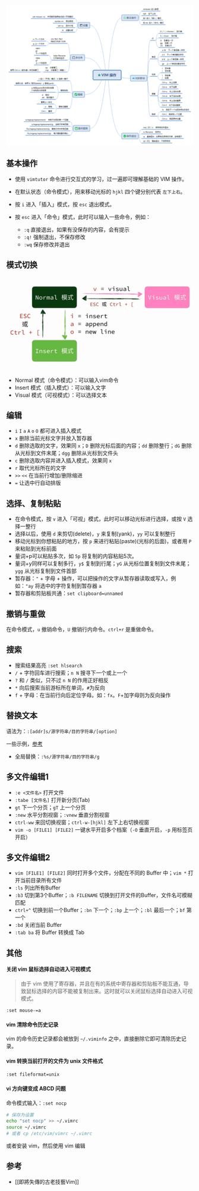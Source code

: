 ![vim常用操作](vim.png)
## 基本操作

- 使用 `vimtutor` 命令进行交互式的学习，过一遍即可理解基础的 VIM 操作。 
- 在默认状态（命令模式），用来移动光标的 `hjkl` 四个键分别代表 `左下上右`。
- 按 `i` 进入「插入」模式，按 `esc` 退出模式。
- 按 `esc` 进入「命令」模式，此时可以输入一些命令，例如：

  - `:q` 直接退出，如果有没保存的内容，会有提示
  - `:q!` 强制退出，不保存修改
  - `:wq` 保存修改并退出

## 模式切换

![modeswitch](modeswitch.png)

- Normal 模式（命令模式）：可以输入vim命令
- Insert 模式（插入模式）：可以输入文字
- Visual 模式（可视模式）：可以选择文本

## 编辑

- `i` `I` `a` `A` `o` `O` 都可进入插入模式
- `x` 删除当前光标文字并放入暂存器
- `d` 删除选取的文字，效果同 `x`；`D` 删除光标后面的内容；`dd` 删除整行；`dG` 删除从光标到文件末尾；`dgg` 删除从光标到文件头
- `c` 删除选取内容并进入插入模式，效果同 `x`
- `r` 取代光标所在的文字
- `>>` `<<` 在当前行增加/删除缩进
- `=` 让选中行自动排版

## 选择、复制粘贴

- 在命令模式，按 `v` 进入「可视」模式，此时可以移动光标进行选择，或按 `V` 选择一整行
- 选择以后，使用 `d` 来剪切(delete)，`y` 来复制(yank)，`yy` 可以复制整行
- 移动光标到你想粘贴的地方，按 `p` 来进行粘贴(paste)(光标的后面)，或者用 `P` 来粘贴到光标前面
- 量词+p可以粘贴多次，如 `5p` 将复制的内容粘贴5次。
- 量词+y同样可以复制多行，`y$` 复制到行尾；`yG` 从光标位置复制到文件末尾；`ygg` 从光标复制到文件首部
- 暂存器：`"` + 字母 + 操作，可以把操作的文字从暂存器读取或写入，例如：`"ay` 将选中的字符复制到暂存器 `a`
- 暂存器和剪贴板共通：`set clipboard=unnamed`

## 撤销与重做

在命令模式，`u` 撤销命令，`U` 撤销行内命令。`ctrl+r` 是重做命令。

## 搜索

- 搜索结果高亮 `:set hlsearch`
- `/` + 字符回车进行搜索；`n N` 搜寻下一个或上一个
- `?` 和 `/` 类似，只不过 `n N` 的作用正好相反
- `*` 向后搜索当前游标所在单词，`#`为反向
- `f` + 字母：在当前行向后定位字母。如：`fx`。`F`+加字母则为反向操作

## 替换文本

语法为：`:[addr]s/源字符串/目的字符串/[option]`

一些示例，[参考](https://www.cnblogs.com/beenoisy/p/4046074.html)

- 全局替换：`:%s/源字符串/目的字符串/g`

## 多文件编辑1

- `:e <文件名>` 打开文件
- `:tabe [文件名]` 打开新分页(Tab)
- `gt` 下一个分页；`gT` 上一个分页
- `:new` 水平分割视窗；`:vnew` 垂直分割视窗
- `ctrl-ww` 来回切换视窗；`ctrl-w-[hjkl]` 左下上右切换视窗
- `vim -o [FILE1] [FILE2]` 一键水平开启多个档案（`-O` 垂直开启，`-p` 用标签页开启）

## 多文件编辑2

- `vim [FILE1] [FILE2]` 同时打开多个文件，分配在不同的 Buffer 中；`vim *` 打开当前目录所有文件
- `:ls` 列出所有Buffer
- `:b3` 切到第3个Buffer；`:b FILENAME` 切换到打开文件的Buffer，文件名可模糊匹配
- `ctrl+^` 切换到前一个Buffer；`:bn` 下一个；`:bp` 上一个；`:bl` 最后一个；`bf` 第一个
- `:bd` 关闭当前 Buffer
- `:tab ba` 将 Buffer 转换成 Tab

## 其他

#### 关闭 vim 鼠标选择自动进入可视模式

> 由于 vim 使用了寄存器，并且在有的系统中寄存器和剪贴板不能互通，导致鼠标选择的内容不能被复制出来。这时就可以关闭鼠标选择自动进入可视模式。

```
:set mouse-=a
```

#### vim 清除命令历史记录

vim 的命令历史记录都会被放到 `~/.viminfo` 之中，直接删除它即可清除历史记录。

#### vim 转换当前打开的文件为 unix 文件格式

```
:set fileformat=unix
```

#### vi 方向键变成 ABCD 问题

命令模式输入：`:set nocp`

```sh
# 保存为设置
echo "set nocp" >> ~/.vimrc
source ~/.vimrc
# 或者 cp /etc/vim/vimrc ~/.vimrc
```

或者安装 vim，然后使用 vim 编辑

## 参考

- [[即將失傳的古老技藝Vim]]
